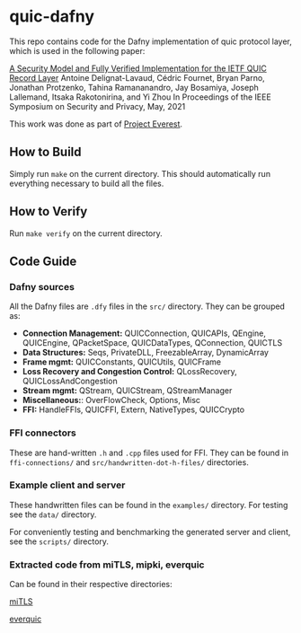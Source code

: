 # quic-dafny

This repo contains code for the Dafny implementation of quic protocol layer, which is used in the following paper:

[A Security Model and Fully Verified Implementation for the IETF QUIC Record Layer](http://www.andrew.cmu.edu/user/bparno/papers/quic-record.pdf)
Antoine Delignat-Lavaud, Cédric Fournet, Bryan Parno, Jonathan Protzenko, Tahina Ramananandro, Jay Bosamiya, Joseph Lallemand, Itsaka Rakotonirina, and Yi Zhou
In Proceedings of the IEEE Symposium on Security and Privacy, May, 2021

This work was done as part of [Project Everest](https://project-everest.github.io/).

## How to Build

Simply run `make` on the current directory. This should automatically run everything necessary to build all the files.

## How to Verify

Run `make verify` on the current directory.

## Code Guide

### Dafny sources

All the Dafny files are `.dfy` files in the `src/` directory. They can be grouped as:

+ **Connection Management:** QUICConnection, QUICAPIs, QEngine, QUICEngine, QPacketSpace, QUICDataTypes, QConnection, QUICTLS
+ **Data Structures:** Seqs, PrivateDLL, FreezableArray, DynamicArray
+ **Frame mgmt:** QUICConstants, QUICUtils, QUICFrame
+ **Loss Recovery and Congestion Control:** QLossRecovery, QUICLossAndCongestion
+ **Stream mgmt:** QStream, QUICStream, QStreamManager
+ **Miscellaneous:**: OverFlowCheck, Options, Misc
+ **FFI:** HandleFFIs, QUICFFI, Extern, NativeTypes, QUICCrypto

### FFI connectors

These are hand-written `.h` and `.cpp` files used for FFI. They can be
found in `ffi-connections/` and `src/handwritten-dot-h-files/`
directories.

### Example client and server

These handwritten files can be found in the `examples/` directory. For
testing see the `data/` directory.

For conveniently testing and benchmarking the generated server and
client, see the `scripts/` directory.

### Extracted code from miTLS, mipki, everquic

Can be found in their respective directories:

[miTLS](https://github.com/project-everest/mitls-fstar)

[everquic](https://github.com/project-everest/everquic-crypto)

